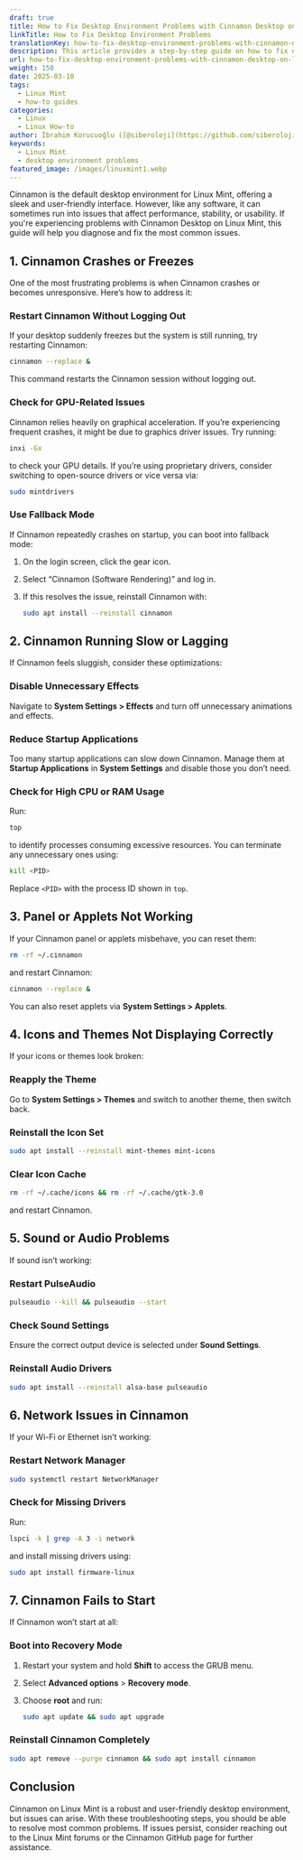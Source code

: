 ```yaml
---
draft: true
title: How to Fix Desktop Environment Problems with Cinnamon Desktop on Linux Mint
linkTitle: How to Fix Desktop Environment Problems
translationKey: how-to-fix-desktop-environment-problems-with-cinnamon-desktop-on-linux-mint
description: This article provides a step-by-step guide on how to fix desktop environment problems with Cinnamon Desktop on Linux Mint.
url: how-to-fix-desktop-environment-problems-with-cinnamon-desktop-on-linux-mint
weight: 150
date: 2025-03-10
tags:
  - Linux Mint
  - how-to guides
categories:
  - Linux
  - Linux How-to
author: İbrahim Korucuoğlu ([@siberoloji](https://github.com/siberoloji))
keywords:
  - Linux Mint
  - desktop environment problems
featured_image: /images/linuxmint1.webp
---
```

Cinnamon is the default desktop environment for Linux Mint, offering a sleek and user-friendly interface. However, like any software, it can sometimes run into issues that affect performance, stability, or usability. If you're experiencing problems with Cinnamon Desktop on Linux Mint, this guide will help you diagnose and fix the most common issues.

## 1. **Cinnamon Crashes or Freezes**

One of the most frustrating problems is when Cinnamon crashes or becomes unresponsive. Here’s how to address it:

### Restart Cinnamon Without Logging Out

If your desktop suddenly freezes but the system is still running, try restarting Cinnamon:

```bash
cinnamon --replace &
```

This command restarts the Cinnamon session without logging out.

### Check for GPU-Related Issues

Cinnamon relies heavily on graphical acceleration. If you’re experiencing frequent crashes, it might be due to graphics driver issues. Try running:

```bash
inxi -Gx
```

to check your GPU details. If you’re using proprietary drivers, consider switching to open-source drivers or vice versa via:

```bash
sudo mintdrivers
```

### Use Fallback Mode

If Cinnamon repeatedly crashes on startup, you can boot into fallback mode:

1. On the login screen, click the gear icon.
2. Select “Cinnamon (Software Rendering)” and log in.
3. If this resolves the issue, reinstall Cinnamon with:

   ```bash
   sudo apt install --reinstall cinnamon
   ```

## 2. **Cinnamon Running Slow or Lagging**

If Cinnamon feels sluggish, consider these optimizations:

### Disable Unnecessary Effects

Navigate to **System Settings > Effects** and turn off unnecessary animations and effects.

### Reduce Startup Applications

Too many startup applications can slow down Cinnamon. Manage them at **Startup Applications** in **System Settings** and disable those you don’t need.

### Check for High CPU or RAM Usage

Run:

```bash
top
```

to identify processes consuming excessive resources. You can terminate any unnecessary ones using:

```bash
kill <PID>
```

Replace `<PID>` with the process ID shown in `top`.

## 3. **Panel or Applets Not Working**

If your Cinnamon panel or applets misbehave, you can reset them:

```bash
rm -rf ~/.cinnamon
```

and restart Cinnamon:

```bash
cinnamon --replace &
```

You can also reset applets via **System Settings > Applets**.

## 4. **Icons and Themes Not Displaying Correctly**

If your icons or themes look broken:

### Reapply the Theme

Go to **System Settings > Themes** and switch to another theme, then switch back.

### Reinstall the Icon Set

```bash
sudo apt install --reinstall mint-themes mint-icons
```

### Clear Icon Cache

```bash
rm -rf ~/.cache/icons && rm -rf ~/.cache/gtk-3.0
```

and restart Cinnamon.

## 5. **Sound or Audio Problems**

If sound isn’t working:

### Restart PulseAudio

```bash
pulseaudio --kill && pulseaudio --start
```

### Check Sound Settings

Ensure the correct output device is selected under **Sound Settings**.

### Reinstall Audio Drivers

```bash
sudo apt install --reinstall alsa-base pulseaudio
```

## 6. **Network Issues in Cinnamon**

If your Wi-Fi or Ethernet isn’t working:

### Restart Network Manager

```bash
sudo systemctl restart NetworkManager
```

### Check for Missing Drivers

Run:

```bash
lspci -k | grep -A 3 -i network
```

and install missing drivers using:

```bash
sudo apt install firmware-linux
```

## 7. **Cinnamon Fails to Start**

If Cinnamon won’t start at all:

### Boot into Recovery Mode

1. Restart your system and hold **Shift** to access the GRUB menu.
2. Select **Advanced options** > **Recovery mode**.
3. Choose **root** and run:

   ```bash
   sudo apt update && sudo apt upgrade
   ```

### Reinstall Cinnamon Completely

```bash
sudo apt remove --purge cinnamon && sudo apt install cinnamon
```

## Conclusion

Cinnamon on Linux Mint is a robust and user-friendly desktop environment, but issues can arise. With these troubleshooting steps, you should be able to resolve most common problems. If issues persist, consider reaching out to the Linux Mint forums or the Cinnamon GitHub page for further assistance.
